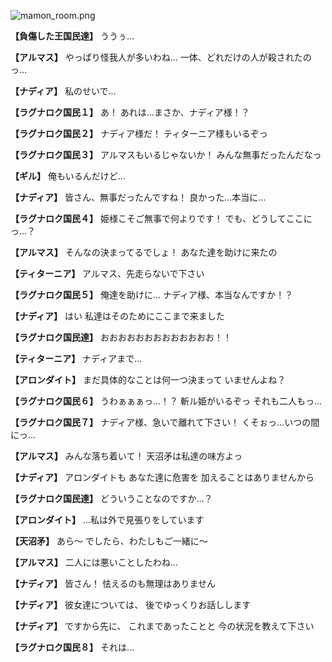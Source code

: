
![mamon_room.png](../images/backgrounds/mamon_room.png)

**【負傷した王国民達】**
ううぅ…

**【アルマス】**
やっぱり怪我人が多いわね…
一体、どれだけの人が殺されたのっ…

**【ナディア】**
私のせいで…

**【ラグナロク国民１】**
あ！
あれは…まさか、ナディア様！？

**【ラグナロク国民２】**
ナディア様だ！
ティターニア様もいるぞっ

**【ラグナロク国民３】**
アルマスもいるじゃないか！
みんな無事だったんだなっ

**【ギル】**
俺もいるんだけど…

**【ナディア】**
皆さん、無事だったんですね！
良かった…本当に…

**【ラグナロク国民４】**
姫様こそご無事で何よりです！
でも、どうしてここにっ…？

**【アルマス】**
そんなの決まってるでしょ！
あなた達を助けに来たの

**【ティターニア】**
アルマス、先走らないで下さい

**【ラグナロク国民５】**
俺達を助けに…
ナディア様、本当なんですか！？

**【ナディア】**
はい
私達はそのためにここまで来ました

**【ラグナロク国民達】**
おおおおおおおおおおおおお！！

**【ティターニア】**
ナディアまで…

**【アロンダイト】**
まだ具体的なことは何一つ決まって
いませんよね？

**【ラグナロク国民６】**
うわぁぁぁっ…！？
斬ル姫がいるぞっ
それも二人もっ…

**【ラグナロク国民７】**
ナディア様、急いで離れて下さい！
くそぉっ…いつの間にっ…

**【アルマス】**
みんな落ち着いて！
天沼矛は私達の味方よっ

**【ナディア】**
アロンダイトも
あなた達に危害を
加えることはありませんから

**【ラグナロク国民達】**
どういうことなのですか…？

**【アロンダイト】**
…私は外で見張りをしています

**【天沼矛】**
あら～
でしたら、わたしもご一緒に～

**【アルマス】**
二人には悪いことしたわね…

**【ナディア】**
皆さん！
怯えるのも無理はありません

**【ナディア】**
彼女達については、
後でゆっくりお話しします

**【ナディア】**
ですから先に、
これまであったことと
今の状況を教えて下さい

**【ラグナロク国民８】**
それは…
